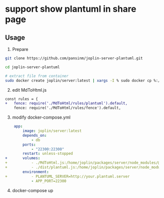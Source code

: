 # support show plantuml in share page

## Usage
 
1. Prepare
```sh
git clone https://github.com/pansinm/joplin-server-plantuml.git

cd joplin-server-plantuml

# extract file from container
sudo docker create joplin/server:latest | xargs -I % sudo docker cp %:/home/joplin/packages/server/node_modules/@joplin/renderer/MdToHtml.js .
```
2. edit MdToHtml.js
```diff
const rules = {
+   fence: require('./MdToHtml/rules/plantuml').default,
    fence: require('./MdToHtml/rules/fence').default,
```
3. modify docker-compose.yml
```yml
    app:
        image: joplin/server:latest
        depends_on:
            - db
        ports:
            - "22300:22300"
        restart: unless-stopped
+       volumes:
+           - ./MdToHtml.js:/home/joplin/packages/server/node_modules/@joplin/renderer/MdToHtml.js
+           - ./dist/plantuml.js:/home/joplin/packages/server/node_modules/@joplin/renderer/MdToHtml/rules/plantuml.js
        environment:
+           - PLANTUML_SERVER=http://your.plantuml.server
            - APP_PORT=22300

```
4. docker-compose up